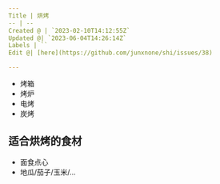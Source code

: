 ```yaml
---
Title | 烘烤
-- | --
Created @ | `2023-02-10T14:12:55Z`
Updated @| `2023-06-04T14:26:14Z`
Labels | ``
Edit @| [here](https://github.com/junxnone/shi/issues/38)

---
```

- 烤箱
- 烤炉
- 电烤
- 炭烤

## 适合烘烤的食材
- 面食点心
- 地瓜/茄子/玉米/...
